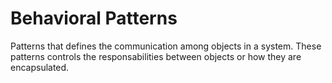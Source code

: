 # Behavioral Patterns

Patterns that defines the communication among objects in a system.
These patterns controls the responsabilities between objects or how they are
encapsulated.